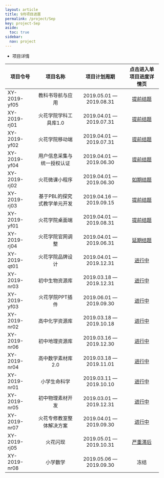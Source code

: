 ```yaml
---
layout: article
title: 9月项目进展
permalink: /project/Sep
key: project-Sep
aside:
  toc: true
sidebar:
  nav: project
---
```


<bro/><bro/>

- 项目详情

| 项目令号       |  项目名称  |项目计划周期  |   点击进入单项目进度详情页  |
|-------------  |:------:|:------:|:------:|
|XY-2019-yf05   |教科书导航与应用	|2019.05.01 — 2019.08.31|[提前结题](http://wiki.huohuaschool.com/confluence/pages/viewpage.action?pageId=3703639)|
|XY-2019-rj01   |火花学院学科工具库1.0	|2019.04.01 — 2019.07.31|[提前结题](http://wiki.huohuaschool.com/confluence/pages/viewpage.action?pageId=1376905)|
|XY-2019-yf02   |火花学院移动端	|2019.04.01 — 2019.07.31|[提前结题](http://wiki.huohuaschool.com/confluence/pages/viewpage.action?pageId=2688038)|
|XY-2019-yf04   |用户信息采集与统一授权认证	|2019.04.01 — 2019.06.30|[提前结题](http://wiki.huohuaschool.com/confluence/pages/viewpage.action?pageId=2687042)|
|XY-2019-rj02   |火花微课小程序	|2019.04.01 — 2019.06.30|[如期结题](http://wiki.huohuaschool.com/confluence/pages/viewpage.action?pageId=2687188)|
|XY-2019-rj03   |基于PBL的探究式教学单元开发|2019.04.16 — 2019.09.15|[提前结题](http://wiki.huohuaschool.com/confluence/pages/viewpage.action?pageId=3703753)|
|XY-2019-yf01   |火花学院桌面端|2019.04.01 — 2019.08.31|[提前结题](http://wiki.huohuaschool.com/confluence/pages/viewpage.action?pageId=3702917)|
|XY-2019-rj04   |火花学院官网调整|2019.04.01 — 2019.06.31|[延期结题](http://wiki.huohuaschool.com/confluence/pages/viewpage.action?pageId=2687307)|
|XY-2019-qt01   |火花学院品牌设计|2019.04.01 — 2019.12.31|[进行中](http://wiki.huohuaschool.com/confluence/pages/viewpage.action?pageId=3703396)|
|XY-2019-nr03   |初中生物资源库|2019.03.18 — 2019.12.31|[进行中](http://wiki.huohuaschool.com/confluence/pages/viewpage.action?pageId=3703783)|
|XY-2019-yf03   |火花学院PPT插件|2019.06.01 — 2019.09.30|[进行中](http://wiki.huohuaschool.com/confluence/pages/viewpage.action?pageId=3703147)|
|XY-2019-nr02   |高中化学资源库|2019.03.18 — 2019.10.18|[进行中](http://wiki.huohuaschool.com/confluence/pages/viewpage.action?pageId=3703765)|
|XY-2019-nr06   |初中地理资源库|2019.03.16 — 2019.12.30|[进行中](http://wiki.huohuaschool.com/confluence/pages/viewpage.action?pageId=3703799)|
|XY-2019-nr04   |高中数学素材库2.0|2019.03.18 — 2019.11.01|[进行中](http://wiki.huohuaschool.com/confluence/pages/viewpage.action?pageId=3703788)|
|XY-2019-nr01   |小学生命科学|2019.03.11 — 2019.10.10|[进行中](http://wiki.huohuaschool.com/confluence/pages/viewpage.action?pageId=3703778)|
|XY-2019-nr05   |初中物理素材开发|2019.03.01 — 2019.12.31|[进行中](http://wiki.huohuaschool.com/confluence/pages/viewpage.action?pageId=3703794)|
|XY-2019-nr07   |火花专修教室整体解决方案|2019.04.01 — 2019.09.30|[进行中](http://wiki.huohuaschool.com/confluence/pages/viewpage.action?pageId=3703804)|
|XY-2019-rj05   |火花闪现|2019.05.01 — 2019.10.31|[严重滞后](http://wiki.huohuaschool.com/confluence/pages/viewpage.action?pageId=3703774)|
|XY-2019-nr08   |小学数学|2019.05.06 — 2019.09.30|冻结|
